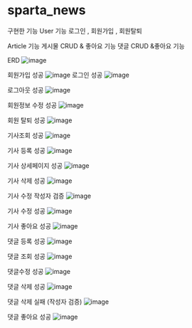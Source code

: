 # sparta_news

구현한 기능
User 기능
로그인 , 회원가입 , 회원탈퇴 

Article 기능
게시물 CRUD & 좋아요 기능 
댓글 CRUD &좋아요 기능

ERD 
![image](https://github.com/xogns3725/sparta_news/assets/159861490/c30d1d96-ad71-43ec-bcad-7b5a64c44a85)

회원가입 성공
![image](https://github.com/xogns3725/sparta_news/assets/159861490/62c5530a-81fd-4a77-90b7-e3ed973c2707)
로그인 성공
![image](https://github.com/xogns3725/sparta_news/assets/159861490/4433151c-29ec-4de1-af7b-7c75d4165a35)

로그아웃 성공
![image](https://github.com/xogns3725/sparta_news/assets/159861490/b509d94b-6653-4643-a93c-338166dccf31)

회원정보 수정 성공
![image](https://github.com/xogns3725/sparta_news/assets/159861490/fbdfd0a0-3a00-42f3-8fe2-9ce8f3d0ff59)

회원 탈퇴 성공
![image](https://github.com/xogns3725/sparta_news/assets/159861490/33f66007-0cc3-4a89-80e4-faab3d485eb0)

기사조회 성공
![image](https://github.com/xogns3725/sparta_news/assets/159861490/4338b3df-ef78-43cb-98c9-070f2599587e)

기사 등록 성공
![image](https://github.com/xogns3725/sparta_news/assets/159861490/4bd7e9c6-aaa1-40f7-bfdf-31dd918e7ef4)

기사 상세페이지 성공
![image](https://github.com/xogns3725/sparta_news/assets/159861490/9134cd91-da10-4701-915b-ed3fae96cf8d)

기사 삭제 성공
![image](https://github.com/xogns3725/sparta_news/assets/159861490/5450e7c9-e6b9-4798-a590-48b2ee784b7e)

기사 수정 작성자 검증
![image](https://github.com/xogns3725/sparta_news/assets/159861490/4784bb33-f901-4bc7-bf4c-f87ca7cd7e0c)

기사 수정 성공 
![image](https://github.com/xogns3725/sparta_news/assets/159861490/200225b5-52c5-445b-bd34-248aae79ac86)

기사 좋아요 성공
![image](https://github.com/xogns3725/sparta_news/assets/159861490/bd9f06d2-7b98-49f1-974f-d026bafc5a66)

댓글 등록 성공
![image](https://github.com/xogns3725/sparta_news/assets/159861490/795599a4-53fb-4696-8732-423039256487)

댓글 조회 성공
![image](https://github.com/xogns3725/sparta_news/assets/159861490/2abf8d0d-1271-4032-a942-a377f019b1dc)

댓글수정 성공
![image](https://github.com/xogns3725/sparta_news/assets/159861490/d3c77502-37f3-4e62-a1b2-62677fb854d9)

댓글 삭제 성공 
![image](https://github.com/xogns3725/sparta_news/assets/159861490/db781454-0e8f-4592-aa97-ddba6ccdff5d)

댓글 삭제 실패 (작성자 검증)
![image](https://github.com/xogns3725/sparta_news/assets/159861490/e3258a9a-b48f-4c28-b96d-133675398b65)

댓글 좋아요 성공
![image](https://github.com/xogns3725/sparta_news/assets/159861490/7130ebf8-e028-4de2-b893-7f309ae918f6)
















